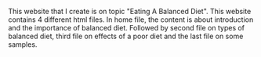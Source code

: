 This website that I create is on topic "Eating A Balanced Diet". This website contains 4 different html files. In home file, the content is about introduction and the importance of balanced diet. Followed by second file on types of balanced diet, third file on effects of a poor diet and the last file on some samples. 
